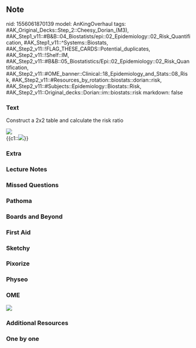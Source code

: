 ## Note
nid: 1556061870139
model: AnKingOverhaul
tags: #AK_Original_Decks::Step_2::Cheesy_Dorian_(M3), #AK_Step1_v11::#B&B::04_Biostatists/epi::02_Epidemiology::02_Risk_Quantification, #AK_Step1_v11::^Systems::Biostats, #AK_Step2_v11::!FLAG_THESE_CARDS::Potential_duplicates, #AK_Step2_v11::!Shelf::IM, #AK_Step2_v11::#B&B::05_Biostatistics/Epi::02_Epidemiology::02_Risk_Quantification, #AK_Step2_v11::#OME_banner::Clinical::18_Epidemiology_and_Stats::08_Risk, #AK_Step2_v11::#Resources_by_rotation::biostats::dorian::risk, #AK_Step2_v11::#Subjects::Epidemiology::Biostats::Risk, #AK_Step2_v11::Original_decks::Dorian::im::biostats::risk
markdown: false

### Text
Construct a 2x2 table and calculate the risk ratio
<div><img src="paste-3174620781871105.jpg"></div>
<div>
  {{c1::<img src="paste-3174775400693761.jpg">}}
</div>

### Extra


### Lecture Notes


### Missed Questions


### Pathoma


### Boards and Beyond


### First Aid


### Sketchy


### Pixorize


### Physeo


### OME
<div class="ome-widget">
  <a href=
  "https://onlinemeded.org/spa/epidemiology-and-stats/risk/acquire?ref=anki">
  <img src="_OME_AnkiFlashcards_Lesson_3.png"></a>
</div>

### Additional Resources


### One by one

